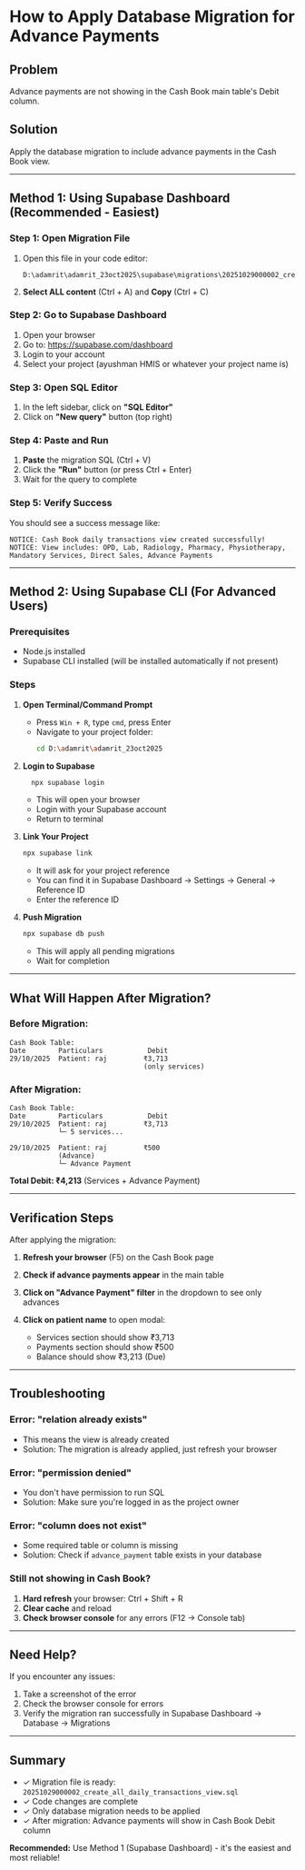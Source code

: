 # How to Apply Database Migration for Advance Payments

## Problem
Advance payments are not showing in the Cash Book main table's Debit column.

## Solution
Apply the database migration to include advance payments in the Cash Book view.

---

## Method 1: Using Supabase Dashboard (Recommended - Easiest)

### Step 1: Open Migration File
1. Open this file in your code editor:
   ```
   D:\adamrit\adamrit_23oct2025\supabase\migrations\20251029000002_create_all_daily_transactions_view.sql
   ```

2. **Select ALL content** (Ctrl + A) and **Copy** (Ctrl + C)

### Step 2: Go to Supabase Dashboard
1. Open your browser
2. Go to: https://supabase.com/dashboard
3. Login to your account
4. Select your project (ayushman HMIS or whatever your project name is)

### Step 3: Open SQL Editor
1. In the left sidebar, click on **"SQL Editor"**
2. Click on **"New query"** button (top right)

### Step 4: Paste and Run
1. **Paste** the migration SQL (Ctrl + V)
2. Click the **"Run"** button (or press Ctrl + Enter)
3. Wait for the query to complete

### Step 5: Verify Success
You should see a success message like:
```
NOTICE: Cash Book daily transactions view created successfully!
NOTICE: View includes: OPD, Lab, Radiology, Pharmacy, Physiotherapy, Mandatory Services, Direct Sales, Advance Payments
```

---

## Method 2: Using Supabase CLI (For Advanced Users)

### Prerequisites
- Node.js installed
- Supabase CLI installed (will be installed automatically if not present)

### Steps

1. **Open Terminal/Command Prompt**
   - Press `Win + R`, type `cmd`, press Enter
   - Navigate to your project folder:
     ```bash
     cd D:\adamrit\adamrit_23oct2025
     ```

2. **Login to Supabase**
   ```bash
     npx supabase login
   ```
   - This will open your browser
   - Login with your Supabase account
   - Return to terminal

3. **Link Your Project**
   ```bash
   npx supabase link
   ```
   - It will ask for your project reference
   - You can find it in Supabase Dashboard → Settings → General → Reference ID
   - Enter the reference ID

4. **Push Migration**
   ```bash
   npx supabase db push
   ```
   - This will apply all pending migrations
   - Wait for completion

---

## What Will Happen After Migration?

### Before Migration:
```
Cash Book Table:
Date        Particulars           Debit
29/10/2025  Patient: raj         ₹3,713
                                 (only services)
```

### After Migration:
```
Cash Book Table:
Date        Particulars           Debit
29/10/2025  Patient: raj         ₹3,713
            └─ 5 services...

29/10/2025  Patient: raj         ₹500
            (Advance)
            └─ Advance Payment
```

**Total Debit: ₹4,213** (Services + Advance Payment)

---

## Verification Steps

After applying the migration:

1. **Refresh your browser** (F5) on the Cash Book page

2. **Check if advance payments appear** in the main table

3. **Click on "Advance Payment" filter** in the dropdown to see only advances

4. **Click on patient name** to open modal:
   - Services section should show ₹3,713
   - Payments section should show ₹500
   - Balance should show ₹3,213 (Due)

---

## Troubleshooting

### Error: "relation already exists"
- This means the view is already created
- Solution: The migration is already applied, just refresh your browser

### Error: "permission denied"
- You don't have permission to run SQL
- Solution: Make sure you're logged in as the project owner

### Error: "column does not exist"
- Some required table or column is missing
- Solution: Check if `advance_payment` table exists in your database

### Still not showing in Cash Book?
1. **Hard refresh** your browser: Ctrl + Shift + R
2. **Clear cache** and reload
3. **Check browser console** for any errors (F12 → Console tab)

---

## Need Help?

If you encounter any issues:
1. Take a screenshot of the error
2. Check the browser console for errors
3. Verify the migration ran successfully in Supabase Dashboard → Database → Migrations

---

## Summary

- ✓ Migration file is ready: `20251029000002_create_all_daily_transactions_view.sql`
- ✓ Code changes are complete
- ✓ Only database migration needs to be applied
- ✓ After migration: Advance payments will show in Cash Book Debit column

**Recommended:** Use Method 1 (Supabase Dashboard) - it's the easiest and most reliable!
